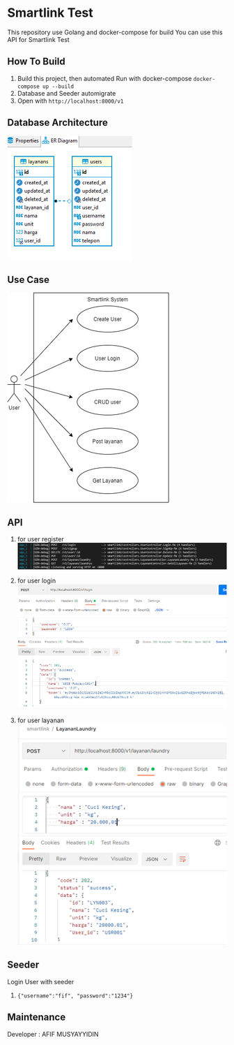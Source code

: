 # Smartlink Test

This repository use Golang and docker-compose for build
You can use this API for Smartlink Test

## How To Build
1. Build this project, then automated Run with docker-compose
`docker-compose up --build`
2. Database and Seeder automigrate
3. Open with `http://localhost:8000/v1`

## Database Architecture
![Screenshot](database.PNG)

## Use Case
![Screenshot](smartlinusecase.PNG)


## API
1. for user register
![Screenshot](API.PNG)

2. for user login
![Screenshot](login.PNG)

3. for user layanan <br>
![Screenshot](Layanan.PNG)


## Seeder
Login User with seeder
1. `{"username":"fif", "password":"1234"}`

## Maintenance
Developer : AFIF MUSYAYYIDIN

